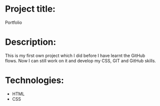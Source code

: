 # Project title:
Portfolio
# Description:
This is my first own project which I did before I have learnt the GitHub flows. Now I can still work on it and develop my CSS, GIT and GitHub skills. 
# Technologies:
* HTML
* CSS
